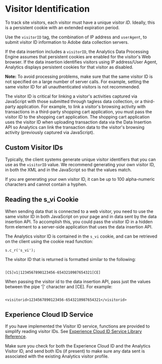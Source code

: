 # Visitor Identification

To track site visitors, each visitor must have a unique *visitor ID*. Ideally, this is a persistent cookie with an extended expiration period.

Use the `visitorID` tag, the combination of IP address and `userAgent`, to submit visitor ID information to Adobe data collection servers.

If the data insertion includes a `visitorID`, the Analytics Data Processing Engine assumes that persistent cookies are enabled for the visitor's Web browser. If the data insertion identifies visitors using IP address/User Agent, Analytics displays persistent cookies for that visitor as disabled.

**Note:** To avoid processing problems, make sure that the same visitor ID is not specified on a large number of server calls. For example, setting the same visitor ID for all unauthenticated visitors is not recommended.

The visitor ID is critical for linking a visitor's activities captured via JavaScript with those submitted through tagless data collection, or a third-party application. For example, to link a visitor's browsing activity with transactions in a third-party shopping cart application, you must pass the visitor ID to the shopping cart application. The shopping cart application uses the visitor ID when uploading transaction data via the Data Insertion API so Analytics can link the transaction data to the visitor's browsing activity (previously captured via JavaScript).

## Custom Visitor IDs

Typically, the client systems generate unique visitor identifiers that you can use as the `visitorID` value. We recommend generating your own visitor ID, in both the XML and in the JavaScript so that the values match.

If you are generating your own visitor ID, it can be up to 100 alpha-numeric characters and cannot contain a hyphen.

## Reading the s_vi Cookie

When sending data that is connected to a web visitor, you need to use the same visitor ID in both JavaScript on your page and in data sent by the data insertion API. To accomplish this, you could pass the visitor ID in a hidden form element to a server-side application that uses the data insertion API.

The Analytics visitor ID is contained in the `s_vi` cookie, and can be retrieved on the client using the cookie read function:

```
s.c_r('s_vi');
```

The visitor ID that is returned is formatted similar to the following:

```

[CS]v1|1234567890123456-6543210987654321[CE]
```

When passing the visitor id to the data insertion API, pass just the values between the pipe '|' character and [CE]. For example:

```

<visitorid>1234567890123456-6543210987654321</visitorid>
```

## Experience Cloud ID Service

If you have implemented the Visitor ID service, functions are provided to simplify reading visitor IDs. See [Experience Cloud ID Service Library Reference](https://marketing.adobe.com/resources/help/en_US/mcvid/mcvid_library.html).

Make sure you check for both the Experience Cloud ID and the Analytics Visitor ID, and send both IDs (if present) to make sure any data sent is associated with the existing Analytics visitor profile.

